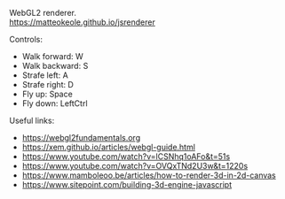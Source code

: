 WebGL2 renderer.  
https://matteokeole.github.io/jsrenderer

Controls:
- Walk forward: W
- Walk backward: S
- Strafe left: A
- Strafe right: D
- Fly up: Space
- Fly down: LeftCtrl

Useful links:
- https://webgl2fundamentals.org
- https://xem.github.io/articles/webgl-guide.html
- https://www.youtube.com/watch?v=lCSNhq1oAFo&t=51s
- https://www.youtube.com/watch?v=OVQxTNd2U3w&t=1220s
- https://www.mamboleoo.be/articles/how-to-render-3d-in-2d-canvas
- https://www.sitepoint.com/building-3d-engine-javascript